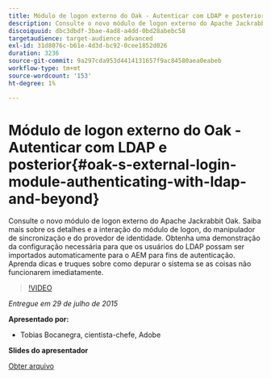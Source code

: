 ```yaml
---
title: Módulo de logon externo do Oak - Autenticar com LDAP e posterior
description: Consulte o novo módulo de logon externo do Apache Jackrabbit Oak. Saiba mais sobre os detalhes e a interação do módulo de logon, do manipulador de sincronização e do provedor de identidade. Obtenha uma demonstração da configuração necessária para que os usuários do LDAP possam ser importados automaticamente para o AEM para fins de autenticação. Aprenda dicas e truques sobre como depurar o sistema se as coisas não funcionarem imediatamente.
discoiquuid: dbc3dbdf-3bae-4ad8-a4dd-0bd28abebc58
targetaudience: target-audience advanced
exl-id: 31d8076c-b61e-4d3d-bc92-0cee1852d026
duration: 3236
source-git-commit: 9a297cda953d4414131657f9ac84580aea0eabeb
workflow-type: tm+mt
source-wordcount: '153'
ht-degree: 1%

---
```


# Módulo de logon externo do Oak - Autenticar com LDAP e posterior{#oak-s-external-login-module-authenticating-with-ldap-and-beyond}

Consulte o novo módulo de logon externo do Apache Jackrabbit Oak. Saiba mais sobre os detalhes e a interação do módulo de logon, do manipulador de sincronização e do provedor de identidade. Obtenha uma demonstração da configuração necessária para que os usuários do LDAP possam ser importados automaticamente para o AEM para fins de autenticação. Aprenda dicas e truques sobre como depurar o sistema se as coisas não funcionarem imediatamente.

>[!VIDEO](https://video.tv.adobe.com/v/19382/?quality=9)

*Entregue em 29 de julho de 2015*

**Apresentado por:**

* Tobias Bocanegra, cientista-chefe, Adobe

**Slides do apresentador**

[Obter arquivo](assets/oak-ldap-cqgems.pdf)
<!--
[Get back to the Overview](https://helpx.adobe.com/experience-manager/kt/eseminars/gems/aem-index.html)
-->
